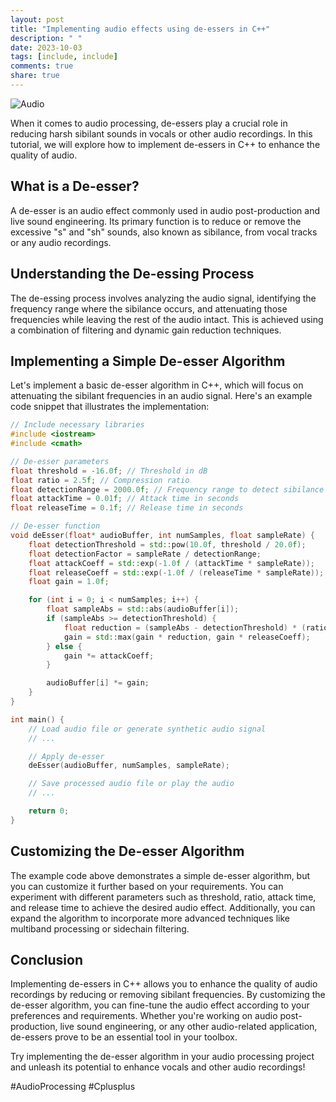 ```yaml
---
layout: post
title: "Implementing audio effects using de-essers in C++"
description: " "
date: 2023-10-03
tags: [include, include]
comments: true
share: true
---
```


![Audio](https://example.com/audio.jpg)

When it comes to audio processing, de-essers play a crucial role in reducing harsh sibilant sounds in vocals or other audio recordings. In this tutorial, we will explore how to implement de-essers in C++ to enhance the quality of audio.

## What is a De-esser?
A de-esser is an audio effect commonly used in audio post-production and live sound engineering. Its primary function is to reduce or remove the excessive "s" and "sh" sounds, also known as sibilance, from vocal tracks or any audio recordings.

## Understanding the De-essing Process
The de-essing process involves analyzing the audio signal, identifying the frequency range where the sibilance occurs, and attenuating those frequencies while leaving the rest of the audio intact. This is achieved using a combination of filtering and dynamic gain reduction techniques.

## Implementing a Simple De-esser Algorithm
Let's implement a basic de-esser algorithm in C++, which will focus on attenuating the sibilant frequencies in an audio signal. Here's an example code snippet that illustrates the implementation:

```cpp
// Include necessary libraries
#include <iostream>
#include <cmath>

// De-esser parameters
float threshold = -16.0f; // Threshold in dB
float ratio = 2.5f; // Compression ratio
float detectionRange = 2000.0f; // Frequency range to detect sibilance
float attackTime = 0.01f; // Attack time in seconds
float releaseTime = 0.1f; // Release time in seconds

// De-esser function
void deEsser(float* audioBuffer, int numSamples, float sampleRate) {
    float detectionThreshold = std::pow(10.0f, threshold / 20.0f);
    float detectionFactor = sampleRate / detectionRange;
    float attackCoeff = std::exp(-1.0f / (attackTime * sampleRate));
    float releaseCoeff = std::exp(-1.0f / (releaseTime * sampleRate));
    float gain = 1.0f;

    for (int i = 0; i < numSamples; i++) {
        float sampleAbs = std::abs(audioBuffer[i]);
        if (sampleAbs >= detectionThreshold) {
            float reduction = (sampleAbs - detectionThreshold) * (ratio - 1.0f) / sampleAbs;
            gain = std::max(gain * reduction, gain * releaseCoeff);
        } else {
            gain *= attackCoeff;
        }

        audioBuffer[i] *= gain;
    }
}

int main() {
    // Load audio file or generate synthetic audio signal
    // ...

    // Apply de-esser
    deEsser(audioBuffer, numSamples, sampleRate);

    // Save processed audio file or play the audio
    // ...

    return 0;
}
```

## Customizing the De-esser Algorithm
The example code above demonstrates a simple de-esser algorithm, but you can customize it further based on your requirements. You can experiment with different parameters such as threshold, ratio, attack time, and release time to achieve the desired audio effect. Additionally, you can expand the algorithm to incorporate more advanced techniques like multiband processing or sidechain filtering.

## Conclusion
Implementing de-essers in C++ allows you to enhance the quality of audio recordings by reducing or removing sibilant frequencies. By customizing the de-esser algorithm, you can fine-tune the audio effect according to your preferences and requirements. Whether you're working on audio post-production, live sound engineering, or any other audio-related application, de-essers prove to be an essential tool in your toolbox.

Try implementing the de-esser algorithm in your audio processing project and unleash its potential to enhance vocals and other audio recordings!

\#AudioProcessing \#Cplusplus